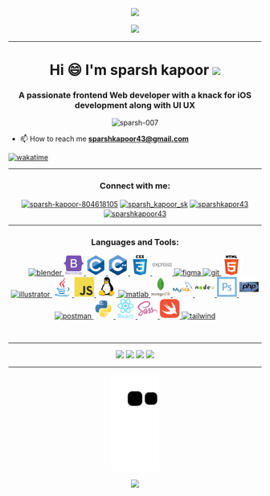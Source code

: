 <p align="center">
  <img src="https://capsule-render.vercel.app/api?text=Hi 😄 I'm sparsh kapoor&animation=fadeIn&type=waving&color=gradient&height=100"/>
</p>
<p align="center"><img src="https://github.com/sparsh-007/sparsh-007/blob/main/Black%20and%20Pink%20Animated%20Glitch%20Gaming%20Facebook%20Cover-4.gif"/></p>
<hr>
<h1 align="center">Hi 😄 I'm sparsh kapoor <img src="https://raw.githubusercontent.com/MartinHeinz/MartinHeinz/master/wave.gif" width="30px"</h1>
<h3 align="center">A passionate frontend Web developer with a knack for iOS development along with UI UX</h3>

<p align="center"> <img src="https://komarev.com/ghpvc/?username=sparsh-007&label=Profile%20views&color=0e75b6&style=flat" alt="sparsh-007" /> </p>

- 📫 How to reach me **sparshkapoor43@gmail.com**
	
	
	
	
[![wakatime](https://wakatime.com/badge/user/bf9e4861-d2b2-4c8f-a56d-ff5c5b5f5522.svg)](https://wakatime.com/@bf9e4861-d2b2-4c8f-a56d-ff5c5b5f5522)
	
<hr>
<h3 align="center">Connect with me:</h3>
<p align="center">
<a href="https://linkedin.com/in/sparsh-kapoor-804618105" target="blank"><img align="center" src="https://raw.githubusercontent.com/rahuldkjain/github-profile-readme-generator/master/src/images/icons/Social/linked-in-alt.svg" alt="sparsh-kapoor-804618105" height="30" width="40" /></a>
<a href="https://instagram.com/sparsh_kapoor_sk" target="blank"><img align="center" src="https://raw.githubusercontent.com/rahuldkjain/github-profile-readme-generator/master/src/images/icons/Social/instagram.svg" alt="sparsh_kapoor_sk" height="30" width="40" /></a>
<a href="https://www.hackerrank.com/sparshkapor43" target="blank"><img align="center" src="https://raw.githubusercontent.com/rahuldkjain/github-profile-readme-generator/master/src/images/icons/Social/hackerrank.svg" alt="sparshkapor43" height="30" width="40" /></a>
<a href="https://www.leetcode.com/sparshkapoor43" target="blank"><img align="center" src="https://raw.githubusercontent.com/rahuldkjain/github-profile-readme-generator/master/src/images/icons/Social/leet-code.svg" alt="sparshkapoor43" height="30" width="40" /></a>
</p>
<hr>

<h3 align="center">Languages and Tools:</h3>
<p align="center"> <a href="https://www.blender.org/" target="_blank" rel="noreferrer"> <img src="https://download.blender.org/branding/community/blender_community_badge_white.svg" alt="blender" width="40" height="40"/> </a> <a href="https://getbootstrap.com" target="_blank" rel="noreferrer"> <img src="https://raw.githubusercontent.com/devicons/devicon/master/icons/bootstrap/bootstrap-plain-wordmark.svg" alt="bootstrap" width="40" height="40"/> </a> <a href="https://www.cprogramming.com/" target="_blank" rel="noreferrer"> <img src="https://raw.githubusercontent.com/devicons/devicon/master/icons/c/c-original.svg" alt="c" width="40" height="40"/> </a> <a href="https://www.w3schools.com/cpp/" target="_blank" rel="noreferrer"> <img src="https://raw.githubusercontent.com/devicons/devicon/master/icons/cplusplus/cplusplus-original.svg" alt="cplusplus" width="40" height="40"/> </a> <a href="https://www.w3schools.com/css/" target="_blank" rel="noreferrer"> <img src="https://raw.githubusercontent.com/devicons/devicon/master/icons/css3/css3-original-wordmark.svg" alt="css3" width="40" height="40"/> </a> <a href="https://expressjs.com" target="_blank" rel="noreferrer"> <img src="https://raw.githubusercontent.com/devicons/devicon/master/icons/express/express-original-wordmark.svg" alt="express" width="40" height="40"/> </a> <a href="https://www.figma.com/" target="_blank" rel="noreferrer"> <img src="https://www.vectorlogo.zone/logos/figma/figma-icon.svg" alt="figma" width="40" height="40"/> </a> <a href="https://git-scm.com/" target="_blank" rel="noreferrer"> <img src="https://www.vectorlogo.zone/logos/git-scm/git-scm-icon.svg" alt="git" width="40" height="40"/> </a> <a href="https://www.w3.org/html/" target="_blank" rel="noreferrer"> <img src="https://raw.githubusercontent.com/devicons/devicon/master/icons/html5/html5-original-wordmark.svg" alt="html5" width="40" height="40"/> </a> <a href="https://www.adobe.com/in/products/illustrator.html" target="_blank" rel="noreferrer"> <img src="https://www.vectorlogo.zone/logos/adobe_illustrator/adobe_illustrator-icon.svg" alt="illustrator" width="40" height="40"/> </a> <a href="https://www.java.com" target="_blank" rel="noreferrer"> <img src="https://raw.githubusercontent.com/devicons/devicon/master/icons/java/java-original.svg" alt="java" width="40" height="40"/> </a> <a href="https://developer.mozilla.org/en-US/docs/Web/JavaScript" target="_blank" rel="noreferrer"> <img src="https://raw.githubusercontent.com/devicons/devicon/master/icons/javascript/javascript-original.svg" alt="javascript" width="40" height="40"/> </a> <a href="https://www.linux.org/" target="_blank" rel="noreferrer"> <img src="https://raw.githubusercontent.com/devicons/devicon/master/icons/linux/linux-original.svg" alt="linux" width="40" height="40"/> </a> <a href="https://www.mathworks.com/" target="_blank" rel="noreferrer"> <img src="https://upload.wikimedia.org/wikipedia/commons/2/21/Matlab_Logo.png" alt="matlab" width="40" height="40"/> </a> <a href="https://www.mongodb.com/" target="_blank" rel="noreferrer"> <img src="https://raw.githubusercontent.com/devicons/devicon/master/icons/mongodb/mongodb-original-wordmark.svg" alt="mongodb" width="40" height="40"/> </a> <a href="https://www.mysql.com/" target="_blank" rel="noreferrer"> <img src="https://raw.githubusercontent.com/devicons/devicon/master/icons/mysql/mysql-original-wordmark.svg" alt="mysql" width="40" height="40"/> </a> <a href="https://nodejs.org" target="_blank" rel="noreferrer"> <img src="https://raw.githubusercontent.com/devicons/devicon/master/icons/nodejs/nodejs-original-wordmark.svg" alt="nodejs" width="40" height="40"/> </a> <a href="https://www.photoshop.com/en" target="_blank" rel="noreferrer"> <img src="https://raw.githubusercontent.com/devicons/devicon/master/icons/photoshop/photoshop-line.svg" alt="photoshop" width="40" height="40"/> </a> <a href="https://www.php.net" target="_blank" rel="noreferrer"> <img src="https://raw.githubusercontent.com/devicons/devicon/master/icons/php/php-original.svg" alt="php" width="40" height="40"/> </a> <a href="https://postman.com" target="_blank" rel="noreferrer"> <img src="https://www.vectorlogo.zone/logos/getpostman/getpostman-icon.svg" alt="postman" width="40" height="40"/> </a> <a href="https://www.python.org" target="_blank" rel="noreferrer"> <img src="https://raw.githubusercontent.com/devicons/devicon/master/icons/python/python-original.svg" alt="python" width="40" height="40"/> </a> <a href="https://reactjs.org/" target="_blank" rel="noreferrer"> <img src="https://raw.githubusercontent.com/devicons/devicon/master/icons/react/react-original-wordmark.svg" alt="react" width="40" height="40"/> </a> <a href="https://sass-lang.com" target="_blank" rel="noreferrer"> <img src="https://raw.githubusercontent.com/devicons/devicon/master/icons/sass/sass-original.svg" alt="sass" width="40" height="40"/> </a> <a href="https://developer.apple.com/swift/" target="_blank" rel="noreferrer"> <img src="https://raw.githubusercontent.com/devicons/devicon/master/icons/swift/swift-original.svg" alt="swift" width="40" height="40"/> </a> <a href="https://tailwindcss.com/" target="_blank" rel="noreferrer"> <img src="https://www.vectorlogo.zone/logos/tailwindcss/tailwindcss-icon.svg" alt="tailwind" width="40" height="40"/> </a> </p>
<br>
<hr>
   <p align="center">
      <img
        height="160em"
        src="https://github-readme-stats.vercel.app/api?username=sparsh-007&hide_border=true&show_icons=true&include_all_commits=true&count_private=true&bg_color=232e48&title_color=ffffff&text_color=ffffff&icon_color=ffffff"
      />
    <img
        height="160em"
        src="https://github-readme-stats.vercel.app/api/top-langs/?username=sparsh-007&show_icons=true&hide_border=true&layout=compact&langs_count=6&theme=dark&bg_color=232e48&title_color=ffffff&text_color=ffffff&icon_color=ffffff"
      />
      <img
        width="750em"
        src="https://activity-graph.herokuapp.com/graph?username=sparsh-007&theme=react-dark&hide_border=true&bg_color=232e48&area=true"
      />
	<img
        width="750em"
        src="https://github-readme-stats.vercel.app/api/wakatime?username=sparsh_007&hide_border=true&bg_color=232e48&area=true&text_color=ffffff&custom_title= Daily+Coding+be+like+;)&title_color=ffffff&layout=compact"
      />
  </p>
	<hr>
	<p align="center">
	<img
        width="auto"
        src="https://github.com/sparsh-007/sparsh-007/blob/output/github-contribution-grid-snake.svg#gh-dark-mode-only"
      /></p>
	<p align="center">
  <img width="auto"src="https://capsule-render.vercel.app/api?type=waving&color=gradient&height=100&section=footer"/>
</p>
